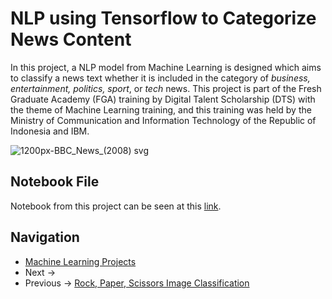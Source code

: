 # NLP using Tensorflow to Categorize News Content
In this project, a NLP model from Machine Learning is designed which aims to classify a news text whether it is included in the category of *business, entertainment, politics, sport*, or *tech* news. This project is part of the Fresh Graduate Academy (FGA) training by Digital Talent Scholarship (DTS) with the theme of Machine Learning training, and this training was held by the Ministry of Communication and Information Technology of the Republic of Indonesia and IBM.

![1200px-BBC_News_(2008) svg](https://user-images.githubusercontent.com/42953630/136902970-3474ac86-86c9-49d5-a614-c7a8896c88b5.png)

## Notebook File
Notebook from this project can be seen at this [link]().

## Navigation
+ [Machine Learning Projects](https://github.com/madityarafip/My-Machine-Learning/tree/main/ML-Projects) 
+ Next -> []()
+ Previous -> [Rock, Paper, Scissors Image Classification](https://github.com/madityarafip/My-Machine-Learning/blob/main/ML-Projects/RPS-Classification/README.md)
